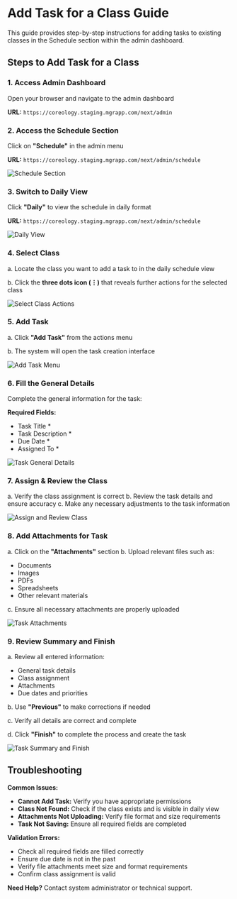 # Add Task for a Class Guide

This guide provides step-by-step instructions for adding tasks to existing classes in the Schedule section within the admin dashboard.

## Steps to Add Task for a Class

### 1. Access Admin Dashboard

Open your browser and navigate to the admin dashboard

**URL:** `https://coreology.staging.mgrapp.com/next/admin`

### 2. Access the Schedule Section

Click on **"Schedule"** in the admin menu

**URL:** `https://coreology.staging.mgrapp.com/next/admin/schedule`

![Schedule Section](images/click-schedule.png)

### 3. Switch to Daily View

Click **"Daily"** to view the schedule in daily format

**URL:** `https://coreology.staging.mgrapp.com/next/admin/schedule`

![Daily View](images/daily-view.png)

### 4. Select Class

a. Locate the class you want to add a task to in the daily schedule view

b. Click the **three dots icon (⋮)** that reveals further actions for the selected class

![Select Class Actions](images/select-class-actions.png)

### 5. Add Task

a. Click **"Add Task"** from the actions menu

b. The system will open the task creation interface

![Add Task Menu](images/add-task.png)

### 6. Fill the General Details

Complete the general information for the task:

**Required Fields:**
- Task Title *
- Task Description *
- Due Date *
- Assigned To *

![Task General Details](images/task-general-details.png)

### 7. Assign & Review the Class

a. Verify the class assignment is correct
b. Review the task details and ensure accuracy
c. Make any necessary adjustments to the task information

![Assign and Review Class](images/assign-review-class.png)

### 8. Add Attachments for Task

a. Click on the **"Attachments"** section
b. Upload relevant files such as:
   - Documents
   - Images
   - PDFs
   - Spreadsheets
   - Other relevant materials

c. Ensure all necessary attachments are properly uploaded

![Task Attachments](images/task-attachments.png)

### 9. Review Summary and Finish

a. Review all entered information:
   - General task details
   - Class assignment
   - Attachments
   - Due dates and priorities

b. Use **"Previous"** to make corrections if needed

c. Verify all details are correct and complete

d. Click **"Finish"** to complete the process and create the task

![Task Summary and Finish](images/task-summary.png)

## Troubleshooting

**Common Issues:**
- **Cannot Add Task:** Verify you have appropriate permissions
- **Class Not Found:** Check if the class exists and is visible in daily view
- **Attachments Not Uploading:** Verify file format and size requirements
- **Task Not Saving:** Ensure all required fields are completed

**Validation Errors:**
- Check all required fields are filled correctly
- Ensure due date is not in the past
- Verify file attachments meet size and format requirements
- Confirm class assignment is valid

**Need Help?** Contact system administrator or technical support. 